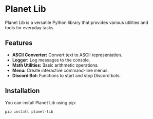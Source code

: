 # Planet Lib

Planet Lib is a versatile Python library that provides various utilities and tools for everyday tasks.

## Features

- **ASCII Converter:** Convert text to ASCII representation.
- **Logger:** Log messages to the console.
- **Math Utilities:** Basic arithmetic operations.
- **Menu:** Create interactive command-line menus.
- **Discord Bot:** Functions to start and stop Discord bots.

## Installation

You can install Planet Lib using pip:

```bash
pip install planet-lib
